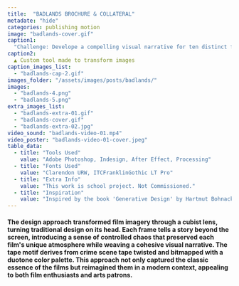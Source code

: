 ```yaml
---
title:  "BADLANDS BROCHURE & COLLATERAL"
metadate: "hide"
categories: publishing motion
image: "badlands-cover.gif" 
caption1: 
  "Challenge: Develope a compelling visual narrative for ten distinct films, preserving their unique mystique while meeting the expectations of film enthusiasts and arts patrons. Balancing extensive text within limited space without compromising the impact of the imagery presented a unique challenge."
caption2: 
  ▲ Custom tool made to transform images
caption_images_list: 
  - "badlands-cap-2.gif"
images_folder: "/assets/images/posts/badlands/"
images:
  - "badlands-4.png"
  - "badlands-5.png"
extra_images_list:
  - "badlands-extra-01.gif"
  - "badlands-cover.gif"
  - "badlands-extra-02.jpg"
video_sound: "badlands-video-01.mp4"
video_poster: "badlands-video-01-cover.jpeg"
table_data:
  - title: "Tools Used"
    value: "Adobe Photoshop, Indesign, After Effect, Processing"
  - title: "Fonts Used"
    value: "Clarendon URW, ITCFranklinGothic LT Pro"
  - title: "Extra Info"
    value: "This work is school project. Not Commissioned." 
  - title: "Inspiration"
    value: "Inspired by the book 'Generative Design' by Hartmut Bohnacker"  
---
```


#### The design approach transformed film imagery through a cubist lens, turning traditional design on its head. Each frame tells a story beyond the screen, introducing a sense of controlled chaos that preserved each film's unique atmosphere while weaving a cohesive visual narrative. The tape motif derives from crime scene tape twisted and bitmapped with a duotone color palette. This approach not only captured the classic essence of the films but reimagined them in a modern context, appealing to both film enthusiasts and arts patrons.

<!--
<br>
![Image 1]({{ page.images[1].path | absolute_url }})
↳ Details were added visualizing the texture of slightly burnt cookies. The lyrics are simple yet employ the rhythm of toaster holes and single alphabets that represent the cookie cutter.

<br>
![Image 2]({{ page.images[2].path | absolute_url }})
↳ The neon sign you see at Krispy Kreme, indicating a fresh donut just out, aligns with the concept of the music being freshly 'baked' and ready to be launched.

<br>
![Image 3]({{ page.images[3].path | absolute_url }})
↳ The concept of tickets resembling cookie boxes gives you the feeling of holding something good in your hand, ready to be experienced. It's akin to the moment when your tickets are collected and the performance is about to start.
-->